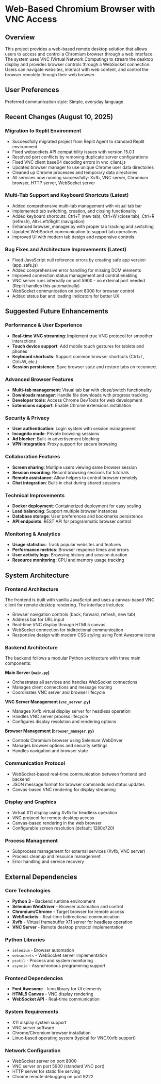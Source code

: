 # Web-Based Chromium Browser with VNC Access

## Overview

This project provides a web-based remote desktop solution that allows users to access and control a Chromium browser through a web interface. The system uses VNC (Virtual Network Computing) to stream the desktop display and provides browser controls through a WebSocket connection. Users can navigate websites, interact with web content, and control the browser remotely through their web browser.

## User Preferences

Preferred communication style: Simple, everyday language.

## Recent Changes (August 10, 2025)

### Migration to Replit Environment
- Successfully migrated project from Replit Agent to standard Replit environment
- Fixed websockets API compatibility issues with version 15.0.1
- Resolved port conflicts by removing duplicate server configurations
- Fixed VNC client base64 decoding errors in vnc_client.js
- Updated browser manager to use unique Chrome user data directories
- Cleaned up Chrome processes and temporary data directories
- All services now running successfully: Xvfb, VNC server, Chromium browser, HTTP server, WebSocket server

### Multi-Tab Support and Keyboard Shortcuts (Latest)
- Added comprehensive multi-tab management with visual tab bar
- Implemented tab switching, creation, and closing functionality
- Added keyboard shortcuts: Ctrl+T (new tab), Ctrl+W (close tab), Ctrl+R (refresh), Alt+Left/Right (navigation)
- Enhanced browser_manager.py with proper tab tracking and switching
- Updated WebSocket communication to support tab operations
- Improved UI with modern tab design and responsive controls

### Bug Fixes and Architecture Improvements (Latest)
- Fixed JavaScript null reference errors by creating safe app version (app_safe.js)
- Added comprehensive error handling for missing DOM elements
- Improved connection status management and control enabling
- VNC server runs internally on port 5900 - no external port needed (Replit handles this automatically)
- WebSocket communication on port 8000 for browser control
- Added status bar and loading indicators for better UX

## Suggested Future Enhancements

### Performance & User Experience
- **Real-time VNC streaming**: Implement true VNC protocol for smoother interactions
- **Touch device support**: Add mobile touch gestures for tablets and phones
- **Keyboard shortcuts**: Support common browser shortcuts (Ctrl+T, Ctrl+W, etc.)
- **Session persistence**: Save browser state and restore tabs on reconnect

### Advanced Browser Features
- **Multi-tab management**: Visual tab bar with close/switch functionality
- **Downloads manager**: Handle file downloads with progress tracking
- **Developer tools**: Access Chrome DevTools for web development
- **Extensions support**: Enable Chrome extensions installation

### Security & Privacy
- **User authentication**: Login system with session management
- **Incognito mode**: Private browsing sessions
- **Ad blocker**: Built-in advertisement blocking
- **VPN integration**: Proxy support for secure browsing

### Collaboration Features
- **Screen sharing**: Multiple users viewing same browser session
- **Session recording**: Record browsing sessions for tutorials
- **Remote assistance**: Allow helpers to control browser remotely
- **Chat integration**: Built-in chat during shared sessions

### Technical Improvements
- **Docker deployment**: Containerized deployment for easy scaling
- **Load balancing**: Support multiple browser instances
- **Database storage**: User preferences and bookmarks persistence
- **API endpoints**: REST API for programmatic browser control

### Monitoring & Analytics
- **Usage statistics**: Track popular websites and features
- **Performance metrics**: Browser response times and errors
- **User activity logs**: Browsing history and session duration
- **Resource monitoring**: CPU and memory usage tracking

## System Architecture

### Frontend Architecture
The frontend is built with vanilla JavaScript and uses a canvas-based VNC client for remote desktop rendering. The interface includes:
- Browser navigation controls (back, forward, refresh, new tab)
- Address bar for URL input
- Real-time VNC display through HTML5 canvas
- WebSocket connection for bidirectional communication
- Responsive design with modern CSS styling using Font Awesome icons

### Backend Architecture
The backend follows a modular Python architecture with three main components:

**Main Server (`main.py`)**
- Orchestrates all services and handles WebSocket connections
- Manages client connections and message routing
- Coordinates VNC server and browser lifecycle

**VNC Server Management (`vnc_server.py`)**
- Manages Xvfb virtual display server for headless operation
- Handles VNC server process lifecycle
- Configures display resolution and rendering options

**Browser Management (`browser_manager.py`)**
- Controls Chromium browser using Selenium WebDriver
- Manages browser options and security settings
- Handles navigation and browser state

### Communication Protocol
- WebSocket-based real-time communication between frontend and backend
- JSON message format for browser commands and status updates
- Canvas-based VNC rendering for display streaming

### Display and Graphics
- Virtual X11 display using Xvfb for headless operation
- VNC protocol for remote desktop access
- Canvas-based rendering in the web browser
- Configurable screen resolution (default: 1280x720)

### Process Management
- Subprocess management for external services (Xvfb, VNC server)
- Process cleanup and resource management
- Error handling and service recovery

## External Dependencies

### Core Technologies
- **Python 3** - Backend runtime environment
- **Selenium WebDriver** - Browser automation and control
- **Chromium/Chrome** - Target browser for remote access
- **WebSockets** - Real-time bidirectional communication
- **Xvfb** - Virtual framebuffer X11 server for headless operation
- **VNC Server** - Remote desktop protocol implementation

### Python Libraries
- `selenium` - Browser automation
- `websockets` - WebSocket server implementation
- `psutil` - Process and system monitoring
- `asyncio` - Asynchronous programming support

### Frontend Dependencies
- **Font Awesome** - Icon library for UI elements
- **HTML5 Canvas** - VNC display rendering
- **WebSocket API** - Real-time communication

### System Requirements
- X11 display system support
- VNC server software
- Chrome/Chromium browser installation
- Linux-based operating system (typical for VNC/Xvfb support)

### Network Configuration
- WebSocket server on port 8000
- VNC server on port 5900 (standard VNC port)
- HTTP server for static file serving
- Chrome remote debugging on port 9222